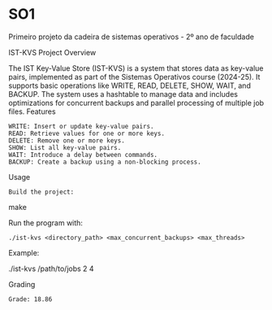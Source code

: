 # SO1
Primeiro projeto da cadeira de sistemas operativos - 2º ano de faculdade

IST-KVS Project
Overview

The IST Key-Value Store (IST-KVS) is a system that stores data as key-value pairs, implemented as part of the Sistemas Operativos course (2024-25). It supports basic operations like WRITE, READ, DELETE, SHOW, WAIT, and BACKUP. The system uses a hashtable to manage data and includes optimizations for concurrent backups and parallel processing of multiple job files.
Features

    WRITE: Insert or update key-value pairs.
    READ: Retrieve values for one or more keys.
    DELETE: Remove one or more keys.
    SHOW: List all key-value pairs.
    WAIT: Introduce a delay between commands.
    BACKUP: Create a backup using a non-blocking process.

Usage

    Build the project:

make

Run the program with:

    ./ist-kvs <directory_path> <max_concurrent_backups> <max_threads>

Example:

./ist-kvs /path/to/jobs 2 4

Grading

    Grade: 18.86
